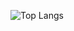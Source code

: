 ![Top Langs](https://github-readme-stats.vercel.app/api/top-langs/?username=mtemin&layout=compact)

[This is a comment that will be hidden.]: #
